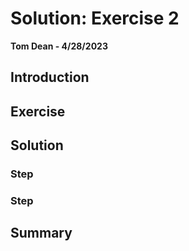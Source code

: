 # Solution: Exercise 2
**Tom Dean - 4/28/2023**

## Introduction



## Exercise



## Solution

### Step



### Step



## Summary



